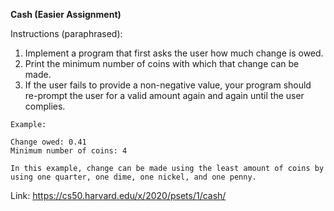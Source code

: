 **Cash (Easier Assignment)**

Instructions (paraphrased): 
  1. Implement a program that first asks the user how much change is owed.
  2. Print the minimum number of coins with which that change can be made.
  3. If the user fails to provide a non-negative value, your program should re-prompt the user for a valid amount again and again until the user complies.
  
    Example: 

    Change owed: 0.41
    Minimum number of coins: 4
    
    In this example, change can be made using the least amount of coins by using one quarter, one dime, one nickel, and one penny.
  
  
  Link: https://cs50.harvard.edu/x/2020/psets/1/cash/
